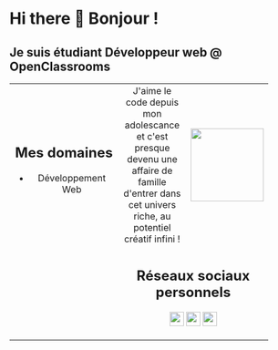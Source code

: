 # Hi there 👋 Bonjour !
## Je suis étudiant Développeur web @ OpenClassrooms
<table style="text-align: center; width: 90%;">
  <tr><td style="width:60%">
    <h2>Mes domaines</h2>
    <ul>
 <li>Développement Web
    </ul>
    </td>
    <td style="width:30%">
      J'aime le code depuis mon adolescance
      et c'est presque devenu une affaire de famille
      d'entrer dans cet univers riche, au potentiel créatif infini !
    </td>
    <td style="width:10%; align-text: right;">
<img width="128px" src="https://cdn-icons-png.flaticon.com/512/2572/2572711.png">
    </td>
  </tr>
  <tr>
    <td>
      &nbsp;
    </td>
    <td colspan="2">
<h2>Réseaux sociaux personnels</h2>
<p>
  <a href="https://twitter.com/Skjarsk"><img src="https://img.shields.io/badge/twitter-%231DA1F2.svg?&style=for-the-badge&logo=twitter&logoColor=white" height=25></a>
  <a href="https://www.linkedin.com/in/damien-pernin-723274169/"><img src="https://img.shields.io/badge/linkedin-%230077B5.svg?&style=for-the-badge&logo=linkedin&logoColor=white" height=25></a>
    <a href="https://www.instagram.com/s0oap_/"><img src="https://img.shields.io/badge/instagram-%23E4405F.svg?&style=for-the-badge&logo=instagram&logoColor=white" height=25></a>
</p>
</td>
</tr>
</table>


<!-- ### Professionnel
  Mon site : 🌐 [xDM Consulting](https://www.xdm-consulting.fr)
  
  <a href="https://www.instagram.com/xdm_consulting/"><img src="https://img.shields.io/badge/instagram-%23E4405F.svg?&style=for-the-badge&logo=instagram&logoColor=white" height=25></a> -->
  
<!--
**Oufz0r/Oufz0r** is a ✨ _special_ ✨ repository because its `README.md` (this file) appears on your GitHub profile.
Here are some ideas to get you started:
- 🔭 I’m currently working on ...
- 🌱 I’m currently learning ...
- 👯 I’m looking to collaborate on ...
- 🤔 I’m looking for help with ...
- 💬 Ask me about ...
- 📫 How to reach me: ...
- 😄 Pronouns: ...
- ⚡ Fun fact: ...
-->
